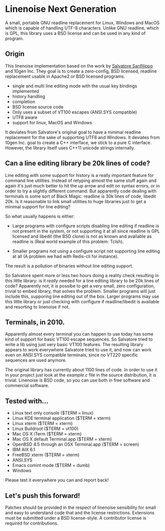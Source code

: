 # Linenoise Next Generation

A small, portable GNU readline replacement for Linux, Windows and
MacOS which is capable of handling UTF-8 characters. Unlike GNU
readline, which is GPL, this library uses a BSD license and can be
used in any kind of program.

## Origin

This linenoise implementation based on the work by 
[Salvatore Sanfilippo](https://github.com/antirez/linenoise) and
10gen Inc.  They goal is to create a zero-config, BSD
licensed, readline replacement usable in Apache2 or BSD licensed
programs.

* single and multi line editing mode with the usual key bindings implemented
* history handling
* completion
* BSD license source code
* Only uses a subset of VT100 escapes (ANSI.SYS compatible)
* UTF8 aware
* support for linux, MacOS and Windows

It deviates from Salvatore's original goal to have a minimal readline
replacement for the sake of supporting UTF8 and Windows. It deviates
from 10gen Inc. goal to create a C++ interface, we stick to a pure
C interface. However, the library itself uses C++11 unicode strings
internally.

## Can a line editing library be 20k lines of code?

Line editing with some support for history is a really important
feature for command line utilities. Instead of retyping almost the
same stuff again and again it's just much better to hit the up arrow
and edit on syntax errors, or in order to try a slightly different
command. But apparently code dealing with terminals is some sort of
Black Magic: readline is 30k lines of code, libedit 20k. Is it
reasonable to link small utilities to huge libraries just to get a
minimal support for line editing?

So what usually happens is either:

 * Large programs with configure scripts disabling line editing if
   readline is not present in the system, or not supporting it at all
   since readline is GPL licensed and libedit (the BSD clone) is not
   as known and available as readline is (Real world example of this
   problem: Tclsh).

 * Smaller programs not using a configure script not supporting line
   editing at all (A problem we had with Redis-cli for instance).
 
The result is a pollution of binaries without line editing support.

So Salvatore spent more or less two hours doing a reality check
resulting in this little library: is it *really* needed for a line
editing library to be 20k lines of code? Apparently not, it is possibe
to get a very small, zero configuration, trivial to embed library,
that solves the problem. Smaller programs will just include this,
supporing line editing out of the box. Larger programs may use this
little library or just checking with configure if readline/libedit is
available and resorting to linenoise if not.

## Terminals, in 2010.

Apparently almost every terminal you can happen to use today has some
kind of support for basic VT100 escape sequences. So Salvatore tried
to write a lib using just very basic VT100 features. The resulting
library appears to work everywhere Salvatore tried to use it, and now
can work even on ANSI.SYS compatible terminals, since no VT220
specific sequences are used anymore.

The original library has currently about 1100 lines of code. In order
to use it in your project just look at the *example.c* file in the
source distribution, it is trivial. Linenoise is BSD code, so you can
use both in free software and commercial software.

## Tested with...

 * Linux text only console ($TERM = linux)
 * Linux KDE terminal application ($TERM = xterm)
 * Linux xterm ($TERM = xterm)
 * Linux Buildroot ($TERM = vt100)
 * Mac OS X iTerm ($TERM = xterm)
 * Mac OS X default Terminal.app ($TERM = xterm)
 * OpenBSD 4.5 through an OSX Terminal.app ($TERM = screen)
 * IBM AIX 6.1
 * FreeBSD xterm ($TERM = xterm)
 * ANSI.SYS
 * Emacs comint mode ($TERM = dumb)
 * Windows

Please test it everywhere you can and report back!

## Let's push this forward!

Patches should be provided in the respect of linenoise sensibility for
small and easy to understand code that and the license
restrictions. Extensions must be submitted under a BSD license-style.
A contributor license is required for contributions.

